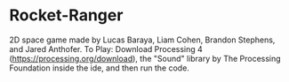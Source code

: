 # Rocket-Ranger
2D space game made by Lucas Baraya, Liam Cohen, Brandon Stephens, and Jared Anthofer.
To Play:
Download Processing 4 (https://processing.org/download), the "Sound" library by The Processing Foundation inside the ide, and then run the code. 
